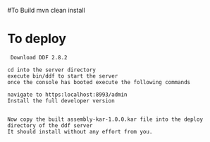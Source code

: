 #To Build
    mvn clean install
    
# To deploy 

     Download DDF 2.8.2 
    
    cd into the server directory
    execute bin/ddf to start the server
    once the console has booted execute the following commands
    
    navigate to https:localhost:8993/admin
    Install the full developer version
    
    
    Now copy the built assembly-kar-1.0.0.kar file into the deploy directory of the ddf server
    It should install without any effort from you.
    